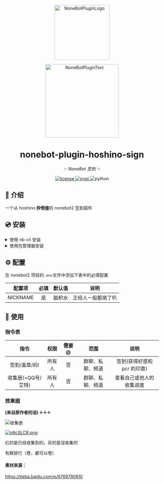 <div align="center">
  <a href="https://v2.nonebot.dev/store"><img src="https://github.com/A-kirami/nonebot-plugin-template/blob/resources/nbp_logo.png" width="180" height="180" alt="NoneBotPluginLogo"></a>
  <br>
  <p><img src="https://github.com/A-kirami/nonebot-plugin-template/blob/resources/NoneBotPlugin.svg" width="240" alt="NoneBotPluginText"></p>
</div>

<div align="center">

# nonebot-plugin-hoshino-sign

_✨ NoneBot 签到 ✨_


<a href="./LICENSE">
    <img src="https://img.shields.io/github/license/zhulinyv/NJS.svg" alt="license">
</a>
<a href="https://pypi.python.org/pypi/nonebot-plugin-hoshino-sign">
    <img src="https://img.shields.io/pypi/v/nonebot-plugin-hoshino-sign.svg" alt="pypi">
</a>
<img src="https://img.shields.io/badge/python-3.9+-blue.svg" alt="python">

</div>

## 📖 介绍

一个从 hoshino **~~抄~~借鉴**的 nonebot2 签到插件

## 💿 安装

<details>
<summary>使用 nb-cli 安装</summary>
在 nonebot2 项目的根目录下打开命令行, 输入以下指令即可安装

    nb plugin install nonebot-plugin-hoshino-sign

</details>

<details>
<summary>使用包管理器安装</summary>
在 nonebot2 项目的插件目录下, 打开命令行, 根据你使用的包管理器, 输入相应的安装命令

<details>
<summary>pip</summary>

    pip install nonebot-plugin-hoshino-sign
</details>
<details>
<summary>pdm</summary>

    pdm add nonebot-plugin-hoshino-sign
</details>
<details>
<summary>poetry</summary>

    poetry add nonebot-plugin-hoshino-sign
</details>
<details>
<summary>conda</summary>

    conda install nonebot-plugin-hoshino-sign
</details>

打开 nonebot2 项目根目录下的 `pyproject.toml` 文件, 在 `[tool.nonebot]` 部分追加写入

    plugins = ["nonebot_plugin_hoshino_sign"]

</details>

## ⚙️ 配置

在 nonebot2 项目的`.env`文件中添加下表中的必填配置

| 配置项 | 必填 | 默认值 | 说明 |
|:-----:|:----:|:----:|:----:|
| NICKNAME | 是 | 脑积水 | 正经人一般都填了叭 |

## 🎉 使用
### 指令表
| 指令 | 权限 | 需要@ | 范围 | 说明 |
|:-----:|:----:|:----:|:----:|:----:|
| 签到/盖章/妈! | 所有人 | 否 | 群聊、私聊、频道 | 签到(获得好感和 pcr 的印章) |
| 收集册(+QQ号/艾特) | 所有人 | 否 | 群聊、私聊、频道 | 查看自己或他人的收集进度 |

### 效果图

**(来自原作者的话) ↓↓↓**

![收集册](https://user-images.githubusercontent.com/98363578/185780489-d60b1484-c4af-4834-b1f4-6db569a91048.PNG)

[![p9cSLCR.png](https://s1.ax1x.com/2023/05/13/p9cSLCR.png)](https://imgse.com/i/p9cSLCR)

红的是已经收集到的，灰的是没收集的

有群排行（卷，都可以卷）

#### 素材来源：

https://tieba.baidu.com/p/6769790810
